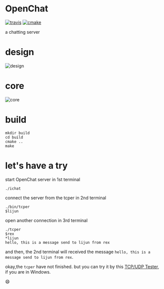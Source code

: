 # OpenChat #

[![travis](https://api.travis-ci.org/duguying/OpenChat.png)](https://travis-ci.org/duguying/ichat)
[![cmake](http://www.cmake.org/cmake/img/CMake-logo-triangle-download.jpg)](http://www.cmake.org/)

a chatting server

# design #

![design](https://rawgithub.com/duguying/ichat/master/docs/design.svg)

# core #
![core](https://rawgithub.com/duguying/ichat/master/docs/core.svg)

# build #

```shell
mkdir build
cd build
cmake ..
make
```

# let's have a try #

start OpenChat server in 1st terminal
>
```shell
./ichat
```

connect the server from the tcper in 2nd terminal
>
```shell
./bin/tcper
$lijun
```

open another connection in 3rd terminal
>
```shell
./tcper
$rex
*lijun
hello, this is a message send to lijun from rex
```

and then, the 2nd terminal will received the message `hello, this is a message send to lijun from rex`.

okay,the `tcper` have not finished. but you can try it by this [TCP/UDP Tester](http://pan.baidu.com/s/1cgtSA), if you are in Windows.

:smile:




